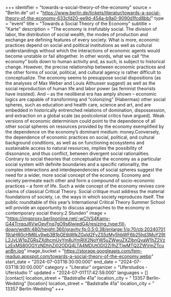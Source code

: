 +++
identifier = "towards-a-social-theory-of-the-economy"
source = "Berlin.de"
url = "https://www.berlin.de/tickets/literatur/towards-a-social-theory-of-the-economy-633cfd20-ee9d-454a-b9a0-9090d1fcd8bb/"
type = "event"
title = "Towards a Social Theory of the Economy"
subtitle = "Karte"
description = "The economy is irrefutably social. The division of labor, the distribution of social wealth, the modes of production and exchange are defining features of every society. What is more, economic practices depend on social and political institutions as well as cultural understandings without which the interactions of economic agents would become unstable or fail altogether. In other words, what we call “the economy” boils down to human activity and, as such, is subject to historical change. However, the precise relationship between economic practices and the other forms of social, political, and cultural agency is rather difficult to conceptualize. The economy seems to presuppose social dispositions (as the analyses of Max Weber and Louis Althusser suggest) as well as the social reproduction of human life and labor power (as feminist theorists have insisted). And – as the neoliberal era has amply shown – economic logics are capable of transforming and “colonizing” (Habermas) other social spheres, such as education and health care, science and art, and are embedded in historically entrenched relations of domination, dispossession, and extraction on a global scale (as postcolonial critics have argued). Weak versions of economic determinism could point to the dependence of all other social spheres on resources provided by the economy exemplified by the dependence on the economy’s dominant medium: money.Conversely, the dependence of economic practices on social, political, and cultural background conditions, as well as on functioning ecosystems and sustainable access to natural resources, implies the possibility of dissonance, and thus conflict, between divergent social rationalities. Contrary to social theories that conceptualize the economy as a particular social system with definite boundaries and a specific rationality, the complex interactions and interdependencies of social spheres suggest the need for a wider, more social concept of the economy. Economy and society permeate each other and form a compound of socio-economic practices – a form of life. Such a wide concept of the economy revives core claims of classical Critical Theory. Social critique must address the material foundations of society, i.e. the ways in which society reproduces itself. The public roundtable of this year’s International Critical Theory Summer School will provide an opportunity to discuss approaches to the economy in contemporary social theory.2 Stunden"
image = "https://imgproxy.berlinonline.net/-wCIVS4Kamv-G44TrrqqJ6VwOeyFnq7gO9s6lwjedG4/resizing_type:fill-down/width:480/height:360/gravity:fp:0.5:0.38/enlarge:1/q:70/cb:2024070119/aHR0cHM6Ly9wb3B1bGEtbWlkZGxld2FyZS5zMy5hbWF6b25hd3MuY29tL2JvLW1pZGRsZXdhcmUvYm8uYmRlX2NoYW5uZWwuZXZlbnQvaW1hZ2VzLzExMS80OGYzNDhhZi02ODQ4LTA4MDUtODI2Zi1hZTIwMTQ2ZWVmZTcuanBn.jpg"
image_bucket = "https://storage.googleapis.com/fem-readup.appspot.com/towards-a-social-theory-of-the-economy.webp"
start_date = "2024-07-03T18:30:00.000"
end_date = "2024-07-03T18:30:00.000"
category = "Literatur"
organizer = "Uferstudios - Uferstudio 1"
updated = "2024-07-01T17:42:59.000"
languages = []
[contact]
location_street = "Badstraße 41a"
location_city = " 13357 Berlin-Wedding"
[location]
location_street = "Badstraße 41a"
location_city = " 13357 Berlin-Wedding"
+++